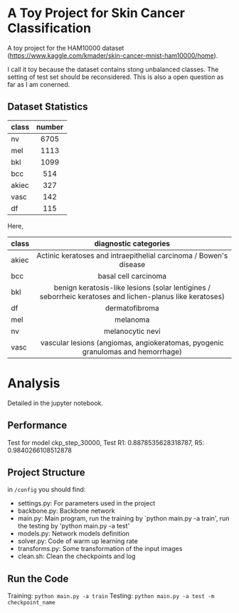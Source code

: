# A Toy Project for Skin Cancer Classification
A toy project for the HAM10000 dataset (https://www.kaggle.com/kmader/skin-cancer-mnist-ham10000/home).

I call it toy because the dataset contains stong unbalanced classes. The setting of test set should be reconsidered. This is also a open question as far as I am conerned.

## Dataset Statistics
|class|number|
-------- | :-----------:  | 
| nv | 6705  | 
| mel | 1113| 
| bkl | 1099|
| bcc  | 514 |
|akiec | 327|
|vasc  |142|
|df |115|
       
Here,

|class|diagnostic categories|
-------- | :-----------:  | 
|akiec| Actinic keratoses and intraepithelial carcinoma / Bowen's disease |
|bcc| basal cell carcinoma |
|bkl| benign keratosis-like lesions (solar lentigines / seborrheic keratoses and lichen-planus like keratoses)|
|df| dermatofibroma |
|mel| melanoma  |
|nv| melanocytic nevi |
|vasc| vascular lesions (angiomas, angiokeratomas, pyogenic granulomas and hemorrhage)|

# Analysis
Detailed in the jupyter notebook.

## Performance
Test for model ckp_step_30000, Test R1: 0.8878535628318787, R5: 0.9840266108512878

## Project Structure
in `/config` you should find:

- settings.py:          For parameters used in the project
- backbone.py:       Backbone network
- main.py:              Main program, run the training by `python main.py -a train', run the testing by 'python main.py -a test'
- models.py:          Network models definition
- solver.py:            Code of warm up learning rate
- transforms.py:    Some transformation of the input images
- clean.sh:             Clean the checkpoints and log



## Run the Code
Training: ```python main.py -a train```
Testing:  ```python main.py -a test -m checkpoint_name```

